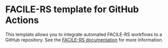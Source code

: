 # FACILE-RS template for GitHub Actions

This template allows you to integrate automated FACILE-RS workflows to a GitHub repository.
See the [FACILE-RS documentation](https://facile-rs.readthedocs.io/en/latest/templates/facile-rs_template_github.html) for more information.
